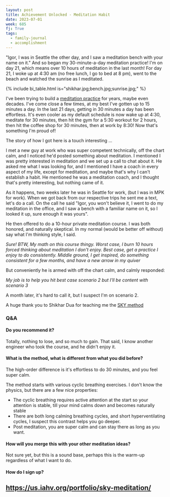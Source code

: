 ```yaml
---
layout: post
title: Achievement Unlocked - Meditation Habit
date: 2023-07-01
week: 685
fj: True
tags:
  - family-journal
  - accomplishment
---
```


"Igor, I was in Seattle the other day, and I saw a meditation bench with your name on it." And so began my 30-minute-a-day meditation practice! I'm on day 21, which means over 10 hours of meditation in the last month! For day 21, I woke up at 4:30 am (no free lunch, I go to bed at 8 pm), went to the beach and watched the sunrise as I meditated.

{% include bi_table.html is="shikhar.jpg;bench.jpg;sunrise.jpg;" %}

I've been trying to build a [meditation practice](/siy) for years, maybe even decades. I've come close a few times, at my best I've gotten up to 15 minutes a day. In the last 21 days, getting in 30 minutes a day has been effortless. It's even cooler as my default schedule is now wake up at 4:30, meditate for 30 minutes, then hit the gym for a 5:30 workout for 2 hours, then hit the coffee shop for 30 minutes, then at work by 8:30! Now that's something I'm proud of!

The story of how I got here is a touch interesting ...

I met a new guy at work who was super competent technically, off the chart calm, and I noticed he'd posted something about meditation. I mentioned I was pretty interested in meditation and we set up a call to chat about it. He asked me what I was looking for, and I mentioned I have a coach in every aspect of my life, except for meditation, and maybe that's why I can't establish a habit. He mentioned he was a meditation coach, and I thought that's pretty interesting, but nothing came of it.

As it happens, two weeks later he was in Seattle for work, (but I was in MPK for work). When we got back from our respective trips he sent me a text, let's do a call. On the call he said "Igor, you won't believe it, I went to do my meditation in the office, and I saw a bench with a familiar name on it, so I looked it up, sure enough it was yours".

He then offered to do a 10-hour private meditation course. I was both honored, and naturally skeptical. In my normal (would be better off without) say what I'm thinking style, I said.

_Sure! BTW, My math on this course thingy. Worst case, I burn 10 hours forced thinking about meditation I don't enjoy. Best case, get a practice I enjoy to do consistently. Middle ground, I get inspired, do something consistent for a few months, and have a new arrow in my quiver_

But conveniently he is armed with off the chart calm, and calmly responded:

_My job is to help you hit best case scenario 2 but I'll be content with scenario 3_

A month later, it's hard to call it, but I suspect I'm on scenario 2.

A huge thank you to Shikhar Dua for teaching me the [SKY method](https://event.us.artofliving.org/us-en/online-course-2/?utm1&gc_id=6511692140&gad=1&gclid=CjwKCAjwlJimBhAsEiwA1hrp5rmwAo9WqeB6HLp9lLLa3JhPVsdntvdVYO8ZlbthBkpXlJNGaDb-ihoCzYcQAvD_BwE)

### Q&A

#### Do you recommend it?

Totally, nothing to lose, and so much to gain. That said, I know another engineer who took the course, and he didn't enjoy it.

#### What is the method, what is different from what you did before?

The high-order difference is it's effortless to do 30 minutes, and you feel super calm.

The method starts with various cyclic breathing exercises. I don't know the physics, but there are a few nice properties:

- The cyclic breathing requires active attention at the start so your attention is stable, till your mind calms down and becomes naturally stable
- There are both long calming breathing cycles, and short hyperventilating cycles, I suspect this contrast helps you go deeper.
- Post meditation, you are super calm and can stay there as long as you want.

#### How will you merge this with your other meditation ideas?

Not sure yet, but this is a sound base, perhaps this is the warm-up regardless of what I want to do.

#### How do I sign up?

## <https://us.iahv.org/portfolio/sky-meditation/>

